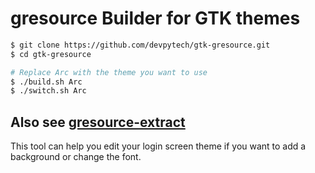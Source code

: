 # gresource Builder for GTK themes

```bash
$ git clone https://github.com/devpytech/gtk-gresource.git
$ cd gtk-gresource

# Replace Arc with the theme you want to use
$ ./build.sh Arc
$ ./switch.sh Arc
```

## Also see [gresource-extract](https://github.com/devpytech/scripts/tree/master/gresource-extract)

This tool can help you edit your login screen theme if you want to add a background or change the font.
